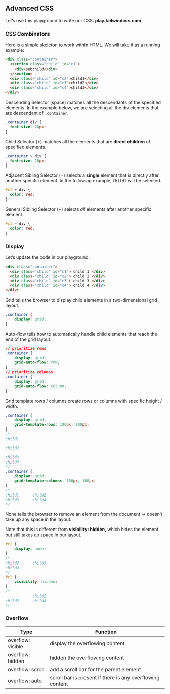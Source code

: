 ## Advanced CSS

Let’s use this playground to write our CSS: **play.tailwindcss.com**. 

### CSS Combinators

Here is a simple skeleton to work within HTML. We will take it as a running example: 

```html
<div class="container">
  <section class="child" id="c1">
    <div>subchild</div>
  </section>
  <div class="child" id="c2">child1</div>
  <div class="child" id="c3">child2</div>
  <div class="child" id="c4">child3</div>
</div>
```

Descending Selector (space) matches all the descendants of the specified elements. In the example below, we are selecting all the div elements that are descendant of `.container`. 

```css
.container div {
  font-size: 20px; 
}
```

Child Selector (>) matches all the elements that are **direct children** of specified elements. 

```css
.container > div {
  font-size: 20px; 
}
```

Adjacent Sibling Selector (+) selects a **single** element that is directly after another specific element. In the following example, `Child1` will be selected. 

```css
#c1 + div {
  color: red; 
}
```

General Sibling Selector (~) selects *all* elements after another specific element.

```css
#c1 ~ div {
  color: red; 
}
```

### Display

Let’s update the code in our playground:

```html
<div class="container">
  <div class="child" id="c1"> child 1 </div>
  <div class="child" id="c2"> child 2 </div>
  <div class="child" id="c3"> child 3 </div>
  <div class="child" id="c4"> child 4 </div>
</div>
```

Grid tells the browser to display child elements in a two-dimensional grid layout. 

```css
.container {
	display: grid; 
}
```

Auto-flow tells how to automatically handle child elements that reach the end of the grid layout. 

```css
// prioritize rows 
.container {
    display: grid;
    grid-auto-flow: row;
}
// prioritize columns 
.container {
    display: grid;
    grid-auto-flow: column;
}
```

Grid template rows / columns create rows or columns with specific height / width. 

```css
.container {
    display: grid;
    grid-template-rows: 100px, 100px; 
}
/*
child1

child2

child3
child4
*/
.container {
    display: grid;
    grid-template-columns: 100px, 100px; 
}
/*
child1		child2
child3		child4
*/
```

None tells the browser to remove an element from the document → doesn’t take up any space in the layout.

Note that this is different from **visibility: hidden,** which hides the element but still takes up space in our layout. 

```css
#c1 {
	display: none;
}
/*
child2		child3
child4
*/
#c1 {
	visibility: hidden; 
}
/*
	   		child2
child3 		child4
*/
```

### Overflow

| Type              | Function                                                  |
| ----------------- | --------------------------------------------------------- |
| overflow: visible | display the overflowing content                           |
| overflow: hidden  | hidden the overflowing content                            |
| overflow: scroll  | add a scroll bar for the parent element                   |
| overflow: auto    | scroll bar is present if there is any overflowing content |

